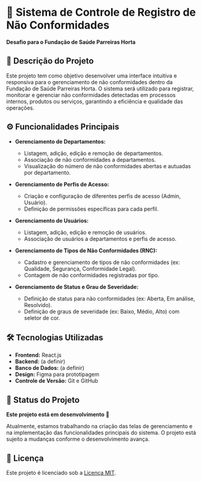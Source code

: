 # 🏥 Sistema de Controle de Registro de Não Conformidades

**Desafio para o Fundação de Saúde Parreiras Horta**

## 📄 Descrição do Projeto

Este projeto tem como objetivo desenvolver uma interface intuitiva e responsiva para o gerenciamento de não conformidades dentro da Fundação de Saúde Parreiras Horta. O sistema será utilizado para registrar, monitorar e gerenciar não conformidades detectadas em processos internos, produtos ou serviços, garantindo a eficiência e qualidade das operações.

## ⚙️ Funcionalidades Principais

- **Gerenciamento de Departamentos:**
  - Listagem, adição, edição e remoção de departamentos.
  - Associação de não conformidades a departamentos.
  - Visualização do número de não conformidades abertas e autuadas por departamento.

- **Gerenciamento de Perfis de Acesso:**
  - Criação e configuração de diferentes perfis de acesso (Admin, Usuário).
  - Definição de permissões específicas para cada perfil.

- **Gerenciamento de Usuários:**
  - Listagem, adição, edição e remoção de usuários.
  - Associação de usuários a departamentos e perfis de acesso.

- **Gerenciamento de Tipos de Não Conformidades (RNC):**
  - Cadastro e gerenciamento de tipos de não conformidades (ex: Qualidade, Segurança, Conformidade Legal).
  - Contagem de não conformidades registradas por tipo.

- **Gerenciamento de Status e Grau de Severidade:**
  - Definição de status para não conformidades (ex: Aberta, Em análise, Resolvido).
  - Definição de graus de severidade (ex: Baixo, Médio, Alto) com seletor de cor.

## 🛠️ Tecnologias Utilizadas

- **Frontend:** React.js 
- **Backend:** (a definir)
- **Banco de Dados:**  (a definir)
- **Design:** Figma para prototipagem
- **Controle de Versão:** Git e GitHub

## 🚧 Status do Projeto

**Este projeto está em desenvolvimento** 🚧

Atualmente, estamos trabalhando na criação das telas de gerenciamento e na implementação das funcionalidades principais do sistema. O projeto está sujeito a mudanças conforme o desenvolvimento avança.


## 📜 Licença

Este projeto é licenciado sob a [Licença MIT](LICENSE).
